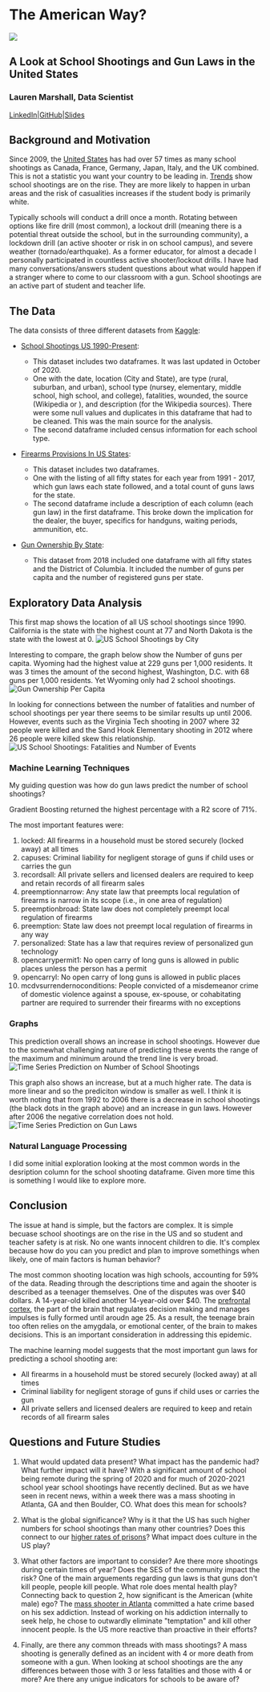 # The American Way?
![](https://github.com/laurmarshall/School_Shootings_Analysis/blob/main/images/school-shooting-header.jpeg)
## A Look at School Shootings and Gun Laws in the United States
### Lauren Marshall, Data Scientist
[LinkedIn](https://www.linkedin.com/in/lauren-marshall-7603491b5/)|[GitHub](https://github.com/laurmarshall)|[Slides](https://github.com/laurmarshall/Burnout-In-Tech/blob/main/Burnout%20in%20the%20Tech%20Industry.pdf)
## Background and Motivation
Since 2009, the [United States](https://www.cnn.com/2018/05/21/us/school-shooting-us-versus-world-trnd/index.html) has had over 57 times as many school shootings as Canada, France, Germany, Japan, Italy, and the UK combined. This is not a statistic you want your country to be leading in.
[Trends](https://www.cnn.com/interactive/2019/07/us/ten-years-of-school-shootings-trnd/) show school shootings are on the rise. They are more likely to happen in urban areas and the risk of casualities increases if the student body is primarily white.


Typically schools will conduct a drill once a month. Rotating between options like fire drill (most common), a lockout drill (meaning there is a potential threat outside the school, but in the surrounding community), a lockdown drill (an active shooter or risk in on school campus), and severe weather (tornado/earthquake). As a former educator, for almost a decade I personally participated in countless active shooter/lockout drills. I have had many conversations/answers student questions about what would happen if a stranger where to come to our classroom with a gun. School shootings are an active part of student and teacher life. 

## The Data
The data consists of three different datasets from [Kaggle](https://www.kaggle.com/):

- [School Shootings US 1990-Present](https://www.kaggle.com/ecodan/school-shootings-us-1990present): 
  - This dataset includes two dataframes. It was last updated in October of 2020.
  - One with the date, location (City and State), are type (rural, suburban, and urban), school type (nursey, elementary, middle school, high school, and college), fatalities, wounded, the source (Wikipedia or ), and description (for the Wikipedia sources). There were some null values and duplicates in this dataframe that had to be cleaned. This was the main source for the analysis.
  - The second dataframe included census information for each school type.

- [Firearms Provisions In US States](https://www.kaggle.com/jboysen/state-firearms):
  - This dataset includes two dataframes.
  - One with the listing of all fifty states for each year from 1991 - 2017, which gun laws each state followed, and a total count of guns laws for the state.
  - The second dataframe include a description of each column (each gun law) in the first dataframe. This broke down the implication for the dealer, the buyer, specifics for handguns, waiting periods, ammunition, etc.

- [Gun Ownership By State](https://www.kaggle.com/solorzano/gun-ownership-by-state): 
  - This dataset from 2018 included one dataframe with all fifty states and the District of Columbia. It included the number of guns per capita and the number of registered guns per state.


## Exploratory Data Analysis
This first map shows the location of all US school shootings since 1990. California is the state with the highest count at 77 and North Dakota is the state with the lowest at 0.
![US School Shootings by City](https://github.com/laurmarshall/School_Shootings_Analysis/blob/main/images/US%20School%20Shootings%20by%20City.png)

Interesting to compare, the graph below show the Number of guns per capita. Wyoming had the highest value at 229 guns per 1,000 residents. It was 3 times the amount of the second highest, Washington, D.C. with 68 guns per 1,000 residents. Yet Wyoming only had 2 school shootings.
![Gun Ownership Per Capita](https://github.com/laurmarshall/School_Shootings_Analysis/blob/main/images/Gun%20Ownership%20Per%20Capita.png)

In looking for connections between the number of fatalities and number of school shootings per year there seems to be similar results up until 2006. However, events such as the Virginia Tech shooting in 2007 where 32 people were killed and the Sand Hook Elementary shooting in 2012 where 26 people were killed skew this relationship.
![US School Shootings: Fatalities and Number of Events](https://github.com/laurmarshall/School_Shootings_Analysis/blob/main/images/US%20School%20Shootings:%20Fatalities%20and%20Number%20of%20Events.png)
### Machine Learning Techniques
My guiding question was how do gun laws predict the number of school shootings?

Gradient Boosting returned the highest percentage with a R2 score of 71%.

The most important features were:
  1. locked: All firearms in a household must be stored securely (locked away) at all times
  2. capuses: Criminal liability for negligent storage of guns if child uses or carries the gun
  3. recordsall: All private sellers and licensed dealers are required to keep and retain records of all firearm sales
  4. preemptionnarrow: Any state law that preempts local regulation of firearms is narrow in its scope (i.e., in one area of regulation)
  5. preemptionbroad: State law does not completely preempt local regulation of firearms
  6. preemption: State law does not preempt local regulation of firearms in any way
  7. personalized: State has a law that requires review of personalized gun technology
  8. opencarrypermit1: No open carry of long guns is allowed in public places unless the person has a permit
  9. opencarryl: No open carry of long guns is allowed in public places
  10. mcdvsurrendernoconditions: People convicted of a misdemeanor crime of domestic violence against a spouse, ex-spouse, or cohabitating partner are required to surrender their firearms with no exceptions

### Graphs
This prediction overall shows an increase in school shootings. However due to the somewhat challenging nature of predicting these events the range of the maximum and minimum around the trend line is very broad.
![Time Series Prediction on Number of School Shootings](https://github.com/laurmarshall/School_Shootings_Analysis/blob/main/images/Time%20Series%20Prediction%20on%20Number%20of%20School%20Shootings.png)

This graph also shows an increase, but at a much higher rate. The data is more linear and so the prediciton window is smaller as well. I think it is worth noting that from 1992 to 2006 there is a decrease in school shootings (the black dots in the graph above) and an increase in gun laws. However after 2006 the negative correlation does not hold.
![Time Series Prediction on Gun Laws](https://github.com/laurmarshall/School_Shootings_Analysis/blob/main/images/Time%20Series%20Prediction%20on%20Gun%20Laws.png)

### Natural Language Processing

I did some initial exploration looking at the most common words in the desription column for the school shooting dataframe. Given more time this is something I would like to explore more.

## Conclusion
The issue at hand is simple, but the factors are complex. It is simple becuase school shootings are on the rise in the US and so student and teacher safety is at risk. No one wants innocent children to die. It's complex because how do you can you predict and plan to improve somethings when likely, one of main factors is human behavior?

The most common shooting location was high schools, accounting for 59% of the data. Reading through the descriptions time and again the shooter is described as a teenager themselves. One of the disputes was over $40 dollars. A 14-year-old killed another 14-year-old over $40. The [prefrontal cortex](https://www.nimh.nih.gov/health/publications/the-teen-brain-7-things-to-know/index.shtml), the part of the brain that regulates decision making and manages impulses is fully formed until aroudn age 25. As a result, the teenage brain too often relies on the amygdala, or emotional center, of the brain to makes decisions. This is an important consideration in addressing this epidemic.

The machine learning model suggests that the most important gun laws for predicting a school shooting are:
  - All firearms in a household must be stored securely (locked away) at all times
  - Criminal liability for negligent storage of guns if child uses or carries the gun
  - All private sellers and licensed dealers are required to keep and retain records of all firearm sales

## Questions and Future Studies
1. What would updated data present? What impact has the pandemic had? What further impact will it have? With a significant amount of school being remote during the spring of 2020 and for much of 2020-2021 school year school shootings have recently declined. But as we have seen in recent news, within a week there was a mass shooting in Atlanta, GA and then Boulder, CO. What does this mean for schools?

2. What is the global significance? Why is it that the US has such higher numbers for school shootings than many other countries? Does this connect to our [higher rates of prisons](https://www.prisonpolicy.org/global/)? What impact does culture in the US play?

3. What other factors are important to consider? Are there more shootings during certain times of year? Does the SES of the community impact the risk? One of the main arguements regarding gun laws is that guns don't kill people, people kill people. What role does mental health play? Connecting back to question 2, how significant is the American (white male) ego? The [mass shooter in Atlanta](https://www.nytimes.com/live/2021/03/17/us/shooting-atlanta-acworth) committed a hate crime based on his sex addiction. Instead of working on his addiction internally to seek help, he chose to outwardly eliminate "temptation" and kill other innocent people. Is the US more reactive than proactive in their efforts?

4. Finally, are there any common threads with mass shootings? A mass shooting is generally defined as an incident with 4 or more death from someone with a gun. When looking at school shootings are the any differences between those with 3 or less fatalities and those with 4 or more? Are there any unigue indicators for schools to be aware of? 
